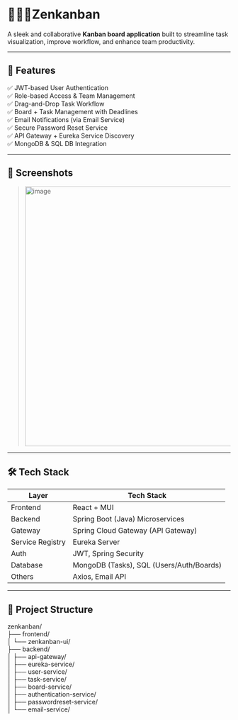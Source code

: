 # 🧘🏻‍♂️Zenkanban

A sleek and collaborative **Kanban board application** built to streamline task visualization, improve workflow, and enhance team productivity.

---

## 🚀 Features

✅ JWT-based User Authentication  
✅ Role-based Access & Team Management  
✅ Drag-and-Drop Task Workflow  
✅ Board + Task Management with Deadlines  
✅ Email Notifications (via Email Service)  
✅ Secure Password Reset Service  
✅ API Gateway + Eureka Service Discovery  
✅ MongoDB & SQL DB Integration

---

## 📸 Screenshots

><img width="1896" height="586" alt="image" src="https://github.com/user-attachments/assets/16fe8f52-825d-40e6-ab19-27e84ec370d5" />


---

## 🛠 Tech Stack

| Layer       | Tech Stack |
|-------------|------------|
| Frontend    | React + MUI |
| Backend     | Spring Boot (Java) Microservices |
| Gateway     | Spring Cloud Gateway (API Gateway) |
| Service Registry | Eureka Server |
| Auth        | JWT, Spring Security |
| Database    | MongoDB (Tasks), SQL (Users/Auth/Boards) |
| Others      | Axios, Email API |

---

## 📂 Project Structure

zenkanban/<br>
├── frontend/<br>
│ └── zenkanban-ui/<br>
├── backend/<br>
│ ├── api-gateway/<br>
│ ├── eureka-service/<br>
│ ├── user-service/<br>
│ ├── task-service/<br>
│ ├── board-service/<br>
│ ├── authentication-service/<br>
│ ├── passwordreset-service/<br>
│ └── email-service/<br>
